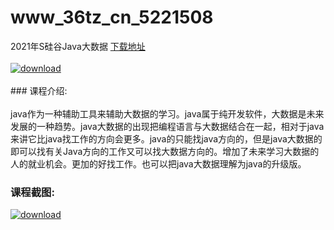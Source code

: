 # www_36tz_cn_5221508
2021年S硅谷Java大数据
[下载地址](http://www.36tz.cn/article/5221508 "下载地址")
<br/></br>[![download](http://36tz.cn/muke_img/2021_11_1-7-300x187.png "下载地址")](http://www.36tz.cn/article/5221508 "下载地址")
<br/></br>### 课程介绍:<br/></br>java作为一种辅助工具来辅助大数据的学习。java属于纯开发软件，大数据是未来发展的一种趋势。java大数据的出现把编程语言与大数据结合在一起，相对于java来讲它比java找工作的方向会更多。java的只能找java方向的，但是java大数据的即可以找有关Java方向的工作又可以找大数据方向的。增加了未来学习大数据的人的就业机会。更加的好找工作。也可以把java大数据理解为java的升级版。

### 课程截图:
[![download](http://36tz.cn/muke_img/2021_11_2-6.png "下载地址")](http://www.36tz.cn/article/5221508 "下载地址")
